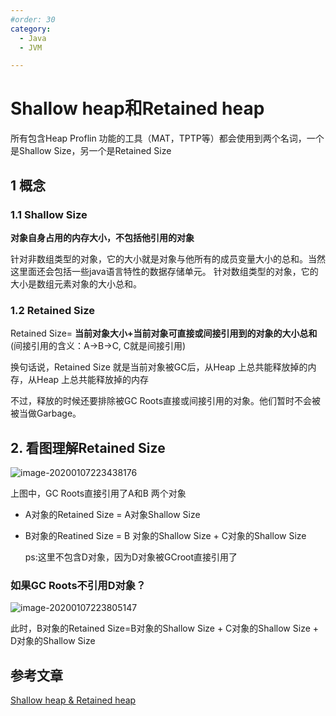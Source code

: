 ```yaml
---
#order: 30
category:
  - Java
  - JVM

---
```


# Shallow heap和Retained heap

所有包含Heap Proflin 功能的工具（MAT，TPTP等）都会使用到两个名词，一个是Shallow Size，另一个是Retained Size

## 1 概念

### 1.1 Shallow Size

**对象自身占用的内存大小，不包括他引用的对象**

针对非数组类型的对象，它的大小就是对象与他所有的成员变量大小的总和。当然这里面还会包括一些java语言特性的数据存储单元。
针对数组类型的对象，它的大小是数组元素对象的大小总和。

### 1.2 Retained Size

Retained Size= **当前对象大小+当前对象可直接或间接引用到的对象的大小总和**(间接引用的含义：A->B->C, C就是间接引用)

换句话说，Retained Size 就是当前对象被GC后，从Heap 上总共能释放掉的内存，从Heap 上总共能释放掉的内存

不过，释放的时候还要排除被GC Roots直接或间接引用的对象。他们暂时不会被被当做Garbage。

## 2. 看图理解Retained Size



![image-20200107223438176](https://zszblog.oss-cn-beijing.aliyuncs.com/zszblog/blogimage-master/img/image-20200107223438176.png)

上图中，GC Roots直接引用了A和B 两个对象

- A对象的Retained Size = A对象Shallow Size

- B对象的Reatined Size = B 对象的Shallow Size + C对象的Shallow Size

  ps:这里不包含D对象，因为D对象被GCroot直接引用了

### 如果GC Roots不引用D对象？

![image-20200107223805147](https://zszblog.oss-cn-beijing.aliyuncs.com/zszblog/blogimage-master/img/image-20200107223805147.png)

此时，B对象的Retained Size=B对象的Shallow Size + C对象的Shallow Size + D对象的Shallow Size

## 参考文章

[Shallow heap & Retained heap](https://www.iteye.com/blog/bjyzxxds-1532937)
